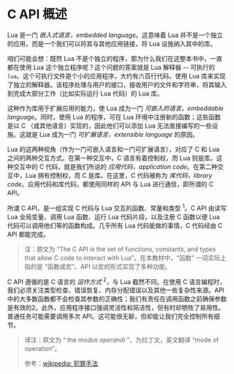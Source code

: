 # C API 概述

Lua 是一门 *嵌入式语言，embedded language*。这意味着 Lua 并不是一个独立的应用，而是一个我们可以将其与其他应用链接，将 Lua 设施纳入其中的库。


咱们可能会想：既然 Lua 不是个独立的程序，那为什么我们在这整本书中，一直都在使用 Lua 这个独立程序呢？这个问题的答案就是 Lua 解释器 -- 可执行的 `lua`。这个可执行文件是个小的应用程序，大约有六百行代码，使用 Lua 库来实现了独立的解释器。该程序处理与用户的接口，接收用户的文件和字符串，将其输入到完成大部分工作（比如实际运行 Lua 代码）的 Lua 库。

这种作为库用于扩展应用的能力，使 Lua 成为一门 *可嵌入的语言，embeddable language*。同时，使用 Lua 的程序，可在 Lua 环境中注册新的函数；这些函数是以 C （或其他语言）实现的，因此他们可以添加 Lua 无法直接编写的一些设施。这就是 Lua 成为一门 *可扩展语言，extensible language* 的原因。

Lua 的这两种视角（作为一门可嵌入语言和一门可扩展语言），对应了 C 和 Lua 之间的两种交互方式。在第一种交互中，C 语言有着控制权，而 Lua 则是库。这种交互中的 C 代码，就是我们所说的 *应用代码，application code*。在第二种交互中，Lua 拥有控制权，而 C 是库。在这里，C 代码被称为 *库代码，library code*。应用代码和库代码，都使用同样的 API 与 Lua 进行通信，即所谓的 C API。

所谓 C API，是一组实现 C 代码与 Lua 交互的函数、常量和类型 <sup>1</sup>。C API 由读写 Lua 全局变量、调用 Lua 函数、运行 Lua 代码片段，以及注册 C 函数以便 Lua 代码可以调用他们等的函数构成。几乎所有 Lua 代码能做的事情，C 代码经由 C API 都能完成。

> 注：原文为 “The C API is the set of functions, constants, and types that allow C code to interact with Lua”。在本教材中，“函数” 一词实际上指的是 “函数或宏”。API 以宏的形式实现了多种功能。


C API 遵循的是 C 语言的 *运作方式* <sup>2</sup>，与 Lua 截然不同。在使用 C 语言编程时，我们必须关注类型检查、错误恢复、内存分配错误以及其他一些复杂性来源。API 中的大多数函数都不会检查其参数的正确性；我们有责任在调用函数之前确保参数是有效的2。此外，应用程序接口强调灵活性和简洁性，但有时却牺牲了易用性。普通任务可能需要调用多次 API。这可能很无聊，但却能让我们完全控制所有细节。

> 译注：原文为 “ the *modus operandi* ”，为拉丁文，英文翻译 “mode of operation”。
>
> 参考：[wikipedia: 犯罪手法](https://zh.wikipedia.org/zh-cn/%E7%8A%AF%E7%BD%AA%E6%89%8B%E6%B3%95)
